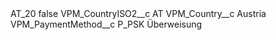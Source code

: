 <?xml version="1.0" encoding="UTF-8"?>
<CustomMetadata xmlns="http://soap.sforce.com/2006/04/metadata" xmlns:xsi="http://www.w3.org/2001/XMLSchema-instance" xmlns:xsd="http://www.w3.org/2001/XMLSchema">
    <label>AT_20</label>
    <protected>false</protected>
    <values>
        <field>VPM_CountryISO2__c</field>
        <value xsi:type="xsd:string">AT</value>
    </values>
    <values>
        <field>VPM_Country__c</field>
        <value xsi:type="xsd:string">Austria</value>
    </values>
    <values>
        <field>VPM_PaymentMethod__c</field>
        <value xsi:type="xsd:string">P_PSK Überweisung</value>
    </values>
</CustomMetadata>
